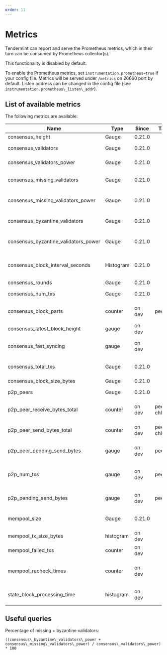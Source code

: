 ```yaml
---
order: 11
---
```


# Metrics

Tendermint can report and serve the Prometheus metrics, which in their turn can
be consumed by Prometheus collector(s).

This functionality is disabled by default.

To enable the Prometheus metrics, set `instrumentation.prometheus=true` if your
config file. Metrics will be served under `/metrics` on 26660 port by default.
Listen address can be changed in the config file (see
`instrumentation.prometheus\_listen\_addr`).

## List of available metrics

The following metrics are available:

| **Name**                                | **Type**  | **Since** | **Tags**       | **Description**                                                 |
| --------------------------------------- | --------- | --------- | -------------- | --------------------------------------------------------------- |
| consensus\_height                       | Gauge     | 0.21.0    |                | Height of the chain                                             |
| consensus\_validators                   | Gauge     | 0.21.0    |                | Number of validators                                            |
| consensus\_validators\_power            | Gauge     | 0.21.0    |                | Total voting power of all validators                            |
| consensus\_missing\_validators          | Gauge     | 0.21.0    |                | Number of validators who did not sign                           |
| consensus\_missing\_validators\_power   | Gauge     | 0.21.0    |                | Total voting power of the missing validators                    |
| consensus\_byzantine\_validators        | Gauge     | 0.21.0    |                | Number of validators who tried to double sign                   |
| consensus\_byzantine\_validators\_power | Gauge     | 0.21.0    |                | Total voting power of the byzantine validators                  |
| consensus\_block\_interval\_seconds     | Histogram | 0.21.0    |                | Time between this and last block (Block.Header.Time) in seconds |
| consensus\_rounds                       | Gauge     | 0.21.0    |                | Number of rounds                                                |
| consensus\_num\_txs                     | Gauge     | 0.21.0    |                | Number of transactions                                          |
| consensus\_block\_parts                 | counter   | on dev    | peer\_id       | number of blockparts transmitted by peer                        |
| consensus\_latest\_block\_height        | gauge     | on dev    |                | /status sync\_info number                                       |
| consensus\_fast\_syncing                | gauge     | on dev    |                | either 0 (not fast syncing) or 1 (syncing)                      |
| consensus\_total\_txs                   | Gauge     | 0.21.0    |                | Total number of transactions committed                          |
| consensus\_block\_size\_bytes           | Gauge     | 0.21.0    |                | Block size in bytes                                             |
| p2p\_peers                              | Gauge     | 0.21.0    |                | Number of peers node's connected to                             |
| p2p\_peer\_receive\_bytes\_total        | counter   | on dev    | peer\_id, chID | number of bytes per channel received from a given peer          |
| p2p\_peer\_send\_bytes\_total           | counter   | on dev    | peer\_id, chID | number of bytes per channel sent to a given peer                |
| p2p\_peer\_pending\_send\_bytes         | gauge     | on dev    | peer\_id       | number of pending bytes to be sent to a given peer              |
| p2p\_num\_txs                           | gauge     | on dev    | peer\_id       | number of transactions submitted by each peer\_id               |
| p2p\_pending\_send\_bytes               | gauge     | on dev    | peer\_id       | amount of data pending to be sent to peer                       |
| mempool\_size                           | Gauge     | 0.21.0    |                | Number of uncommitted transactions                              |
| mempool\_tx\_size\_bytes                | histogram | on dev    |                | transaction sizes in bytes                                      |
| mempool\_failed\_txs                    | counter   | on dev    |                | number of failed transactions                                   |
| mempool\_recheck\_times                 | counter   | on dev    |                | number of transactions rechecked in the mempool                 |
| state\_block\_processing\_time          | histogram | on dev    |                | time between BeginBlock and EndBlock in ms                      |

## Useful queries

Percentage of missing + byzantine validators:

```
((consensus\_byzantine\_validators\_power + consensus\_missing\_validators\_power) / consensus\_validators\_power) * 100
```
